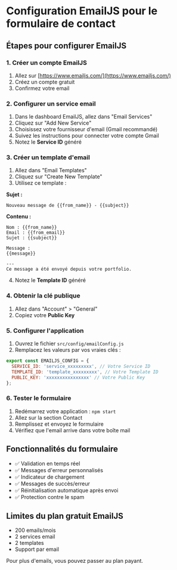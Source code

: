 # Configuration EmailJS pour le formulaire de contact

## Étapes pour configurer EmailJS

### 1. Créer un compte EmailJS
1. Allez sur [https://www.emailjs.com/](https://www.emailjs.com/)
2. Créez un compte gratuit
3. Confirmez votre email

### 2. Configurer un service email
1. Dans le dashboard EmailJS, allez dans "Email Services"
2. Cliquez sur "Add New Service"
3. Choisissez votre fournisseur d'email (Gmail recommandé)
4. Suivez les instructions pour connecter votre compte Gmail
5. Notez le **Service ID** généré

### 3. Créer un template d'email
1. Allez dans "Email Templates"
2. Cliquez sur "Create New Template"
3. Utilisez ce template :

**Sujet :**
```
Nouveau message de {{from_name}} - {{subject}}
```

**Contenu :**
```
Nom : {{from_name}}
Email : {{from_email}}
Sujet : {{subject}}

Message :
{{message}}

---
Ce message a été envoyé depuis votre portfolio.
```

4. Notez le **Template ID** généré

### 4. Obtenir la clé publique
1. Allez dans "Account" > "General"
2. Copiez votre **Public Key**

### 5. Configurer l'application
1. Ouvrez le fichier `src/config/emailConfig.js`
2. Remplacez les valeurs par vos vraies clés :

```javascript
export const EMAILJS_CONFIG = {
  SERVICE_ID: 'service_xxxxxxxxx', // Votre Service ID
  TEMPLATE_ID: 'template_xxxxxxxxx', // Votre Template ID
  PUBLIC_KEY: 'xxxxxxxxxxxxxxxx' // Votre Public Key
};
```

### 6. Tester le formulaire
1. Redémarrez votre application : `npm start`
2. Allez sur la section Contact
3. Remplissez et envoyez le formulaire
4. Vérifiez que l'email arrive dans votre boîte mail

## Fonctionnalités du formulaire

- ✅ Validation en temps réel
- ✅ Messages d'erreur personnalisés
- ✅ Indicateur de chargement
- ✅ Messages de succès/erreur
- ✅ Réinitialisation automatique après envoi
- ✅ Protection contre le spam

## Limites du plan gratuit EmailJS

- 200 emails/mois
- 2 services email
- 2 templates
- Support par email

Pour plus d'emails, vous pouvez passer au plan payant.
